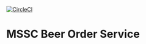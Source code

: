 [![CircleCI](https://circleci.com/gh/Damson99/mssc-brewery-service.svg?style=svg)](https://circleci.com/gh/Damson99/mssc-brewery-service)

# MSSC Beer Order Service